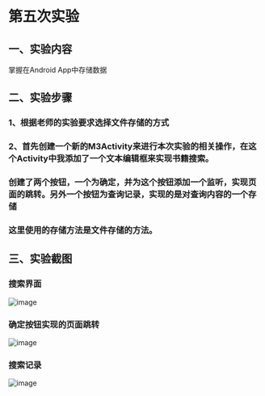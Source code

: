 # 第五次实验

## 一、实验内容

掌握在Android App中存储数据
## 二、实验步骤

### 1、根据老师的实验要求选择文件存储的方式

### 2、首先创建一个新的M3Activity来进行本次实验的相关操作，在这个Activity中我添加了一个文本编辑框来实现书籍搜索。

### 创建了两个按钮，一个为确定，并为这个按钮添加一个监听，实现页面的跳转。另外一个按钮为查询记录，实现的是对查询内容的一个存储

### 这里使用的存储方法是文件存储的方法。

## 三、实验截图

### 搜索界面

![image](https://github.com/wuhengxin/android-labs-2018/blob/master/Soft1614080902237/shiyan5.1.png?raw=true)

### 确定按钮实现的页面跳转

![image](https://github.com/wuhengxin/android-labs-2018/blob/master/Soft1614080902237/shiyan5.2.png?raw=true)

### 搜索记录

![image](https://github.com/wuhengxin/android-labs-2018/blob/master/Soft1614080902237/shiyan5.3.png?raw=true)

